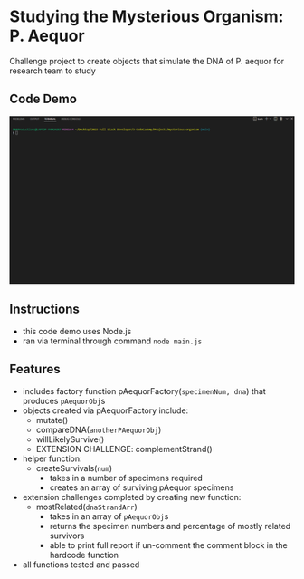 # Studying the Mysterious Organism: P. Aequor
Challenge project to create objects that simulate the DNA of P. aequor for research team to study

## Code Demo
<kbd><img src="code-demo.gif" alt="mysterious organism code demo gif"></kbd>

## Instructions
* this code demo uses Node.js
* ran via terminal through command `node main.js` 

## Features
* includes factory function pAequorFactory(`specimenNum, dna`) that produces `pAequorObj`s
* objects created via pAequorFactory include:
    * mutate()
    * compareDNA(`anotherPAequorObj`)
    * willLikelySurvive()
    * EXTENSION CHALLENGE: complementStrand()
* helper function:
    * createSurvivals(`num`) 
        * takes in a number of specimens required
        * creates an array of surviving pAequor specimens
* extension challenges completed by creating new function:
    * mostRelated(`dnaStrandArr`)
        * takes in an array of `pAequorObj`s
        * returns the specimen numbers and percentage of mostly related survivors
        * able to print full report if un-comment the comment block in the hardcode function
* all functions tested and passed